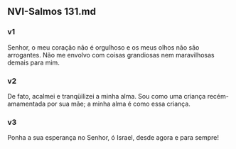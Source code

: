 ## NVI-Salmos 131.md
### v1
 Senhor, o meu coração não é orgulhoso e os meus olhos não são arrogantes. Não me envolvo com coisas grandiosas nem maravilhosas demais para mim.
### v2
 De fato, acalmei e tranqüilizei a minha alma. Sou como uma criança recém-amamentada por sua mãe; a minha alma é como essa criança.
### v3
 Ponha a sua esperança no Senhor, ó Israel, desde agora e para sempre!
